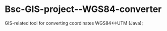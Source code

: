 Bsc-GIS-project--WGS84-converter
================================

GIS-related tool for converting coordinates WGS84&lt;->UTM (Java);